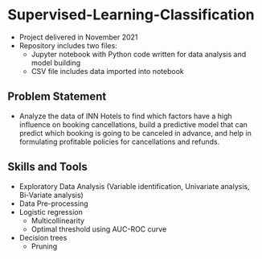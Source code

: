 # Supervised-Learning-Classification
- Project delivered in November 2021
- Repository includes two files:
  - Jupyter notebook with Python code written for data analysis and model building
  - CSV file includes data imported into notebook
## Problem Statement
- Analyze the data of INN Hotels to find which factors have a high influence on booking cancellations, build a predictive model that can predict which booking is going to be canceled in advance, and help in formulating profitable policies for cancellations and refunds.
## Skills and Tools
- Exploratory Data Analysis (Variable identification, Univariate analysis, Bi-Variate analysis)
- Data Pre-processing
- Logistic regression
  - Multicollinearity
  - Optimal threshold using AUC-ROC curve
- Decision trees
  - Pruning

